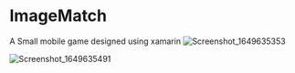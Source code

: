 # ImageMatch
A Small mobile game designed using xamarin
![Screenshot_1649635353](https://user-images.githubusercontent.com/36870488/162656617-383c87a3-7547-45f6-9f49-fcbe1e03584f.png)

![Screenshot_1649635491](https://user-images.githubusercontent.com/36870488/162656662-2bfc376b-58af-4145-afa4-c829a9f0549f.png)
